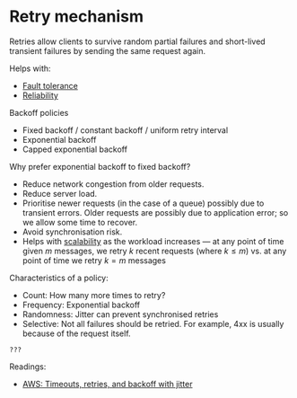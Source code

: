 # Retry mechanism

Retries allow clients to survive random partial failures and short-lived transient failures by sending the same request again.

Helps with:
- [Fault tolerance](../goals/fault-tolerance.md)
- [Reliability](../goals/reliability.md)

Backoff policies
* Fixed backoff / constant backoff / uniform retry interval
* Exponential backoff
* Capped exponential backoff

Why prefer exponential backoff to fixed backoff?
* Reduce network congestion from older requests.
* Reduce server load.
* Prioritise newer requests (in the case of a queue) possibly due to transient errors. Older requests are possibly due to application error; so we allow some time to recover.
* Avoid synchronisation risk.
* Helps with [scalability](../goals/scalability.md) as the workload increases — at any point of time given _m_ messages, we retry _k_ recent requests (where $k \le m$) vs. at any point of time we retry $k = m$ messages

Characteristics of a policy:
- Count: How many more times to retry?
- Frequency: Exponential backoff
- Randomness: Jitter can prevent synchronised retries
- Selective: Not all failures should be retried. For example, 4xx is usually because of the request itself.

~~~admonish question title="What about synchronised retries?"
???
~~~

Readings:
* [AWS: Timeouts, retries, and backoff with jitter](https://aws.amazon.com/builders-library/timeouts-retries-and-backoff-with-jitter/)

